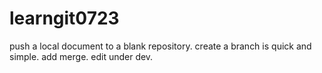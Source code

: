 # learngit0723
push a local document to a blank repository.
create a branch is quick and simple.
add merge.
edit under dev.
